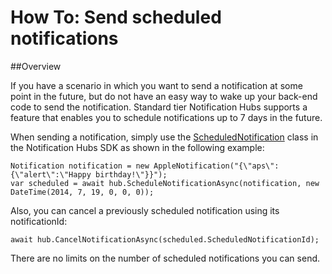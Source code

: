 <properties
	pageTitle="How to send scheduled notifications | Microsoft Azure"
	description="This topic describes using Scheduled Notifications with Azure Notification Hubs."
	services="notification-hubs"
	documentationCenter=".net"
	keywords="push notifications,push notification,scheduling push notifications"
	authors="wesmc7777"
	manager="erikre"
	editor=""/>
<tags
	ms.service="notification-hubs"
	ms.workload="mobile"
	ms.tgt_pltfrm="mobile-android"
	ms.devlang="dotnet"
	ms.topic="article"
	ms.date="06/29/2016"
	ms.author="wesmc"/>

# How To: Send scheduled notifications


##Overview

If you have a scenario in which you want to send a notification at some point in the future, but do not have an easy way to wake up your back-end code to send the notification. Standard tier Notification Hubs supports a feature that enables you to schedule notifications up to 7 days in the future.

When sending a notification, simply use the [ScheduledNotification](https://msdn.microsoft.com/library/microsoft.azure.notificationhubs.schedulednotification.aspx) class in the Notification Hubs SDK as shown in the following example:

	Notification notification = new AppleNotification("{\"aps\":{\"alert\":\"Happy birthday!\"}}");
	var scheduled = await hub.ScheduleNotificationAsync(notification, new DateTime(2014, 7, 19, 0, 0, 0));

Also, you can cancel a previously scheduled notification using its notificationId:

	await hub.CancelNotificationAsync(scheduled.ScheduledNotificationId);

There are no limits on the number of scheduled notifications you can send.